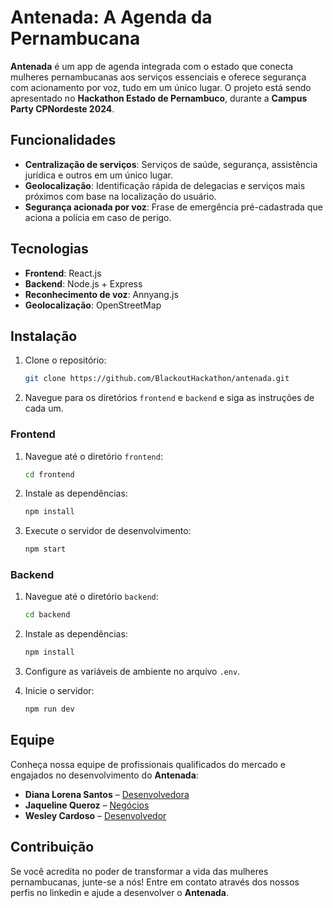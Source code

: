 # Antenada: A Agenda da Pernambucana

**Antenada** é um app de agenda integrada com o estado que conecta mulheres pernambucanas aos serviços essenciais e oferece segurança com acionamento por voz, tudo em um único lugar. O projeto está sendo apresentado no **Hackathon Estado de Pernambuco**, durante a **Campus Party CPNordeste 2024**.

## Funcionalidades

- **Centralização de serviços**: Serviços de saúde, segurança, assistência jurídica e outros em um único lugar.
- **Geolocalização**: Identificação rápida de delegacias e serviços mais próximos com base na localização do usuário.
- **Segurança acionada por voz**: Frase de emergência pré-cadastrada que aciona a polícia em caso de perigo.

## Tecnologias

- **Frontend**: React.js
- **Backend**: Node.js + Express
- **Reconhecimento de voz**: Annyang.js
- **Geolocalização**: OpenStreetMap

## Instalação

1. Clone o repositório:
   ```bash
   git clone https://github.com/BlackoutHackathon/antenada.git
   ```
2. Navegue para os diretórios `frontend` e `backend` e siga as instruções de cada um.


### Frontend

1. Navegue até o diretório `frontend`:
   ```bash
   cd frontend
   ```

2. Instale as dependências:
   ```bash
   npm install
   ```

3. Execute o servidor de desenvolvimento:
   ```bash
   npm start
   ```

### Backend

1. Navegue até o diretório `backend`:
   ```bash
   cd backend
   ```

2. Instale as dependências:
   ```bash
   npm install
   ```

3. Configure as variáveis de ambiente no arquivo `.env`.

4. Inicie o servidor:
   ```bash
   npm run dev
   ```

## Equipe
Conheça nossa equipe de profissionais qualificados do mercado e engajados no desenvolvimento do **Antenada**:

- **Diana Lorena Santos** – [Desenvolvedora](https://www.linkedin.com/in/diana-lorena-santos/)
- **Jaqueline Queroz** – [Negócios](https://www.linkedin.com/in/jaquelinequeroz/)
- **Wesley Cardoso** – [Desenvolvedor](https://www.linkedin.com/in/bl4cksidesystem/)

## Contribuição

Se você acredita no poder de transformar a vida das mulheres pernambucanas, junte-se a nós! Entre em contato através dos nossos perfis no linkedin e ajude a desenvolver o **Antenada**.
